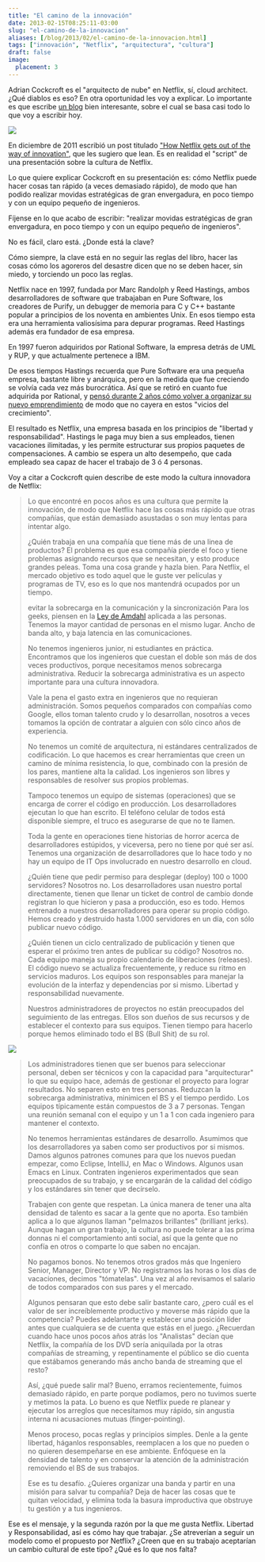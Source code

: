 ```yaml
---
title: "El camino de la innovación"
date: 2013-02-15T08:25:11-03:00
slug: "el-camino-de-la-innovacion"
aliases: [/blog/2013/02/el-camino-de-la-innovacion.html]
tags: ["innovación", "Netflix", "arquitectura", "cultura"]
draft: false
image:
  placement: 3
---
```


Adrian Cockcroft es el "arquitecto de nube" en Netflix, sí, cloud
architect. ¿Qué diablos es eso? En otra oportunidad les voy a explicar.
Lo importante es que escribe [un blog](http://perfcap.blogspot.com/)
bien interesante, sobre el cual se basa casi todo lo que voy a escribir
hoy.

![](netflix.jpg)

En diciembre de 2011 escribió un post titulado 
["How Netflix gets out of the way of innovation"](http://perfcap.blogspot.com/2011/12/how-netflix-gets-out-of-way-of.html),
que les sugiero que lean. Es en realidad el "script" de una
presentación sobre la cultura de Netflix.

Lo que quiere explicar Cockcroft en su presentación es: cómo Netflix
puede hacer cosas tan rápido (a veces demasiado rápido), de modo que han
podido realizar movidas estratégicas de gran envergadura, en poco tiempo
y con un equipo pequeño de ingenieros.

Fíjense en lo que acabo de escribir: "realizar movidas estratégicas de
gran envergadura, en poco tiempo y con un equipo pequeño de
ingenieros".

No es fácil, claro está. ¿Donde está la clave?

Cómo siempre, la clave está en no seguir las reglas del libro, hacer las
cosas cómo los agoreros del desastre dicen que no se deben hacer, sin
miedo, y torciendo un poco las reglas.

Netflix nace en 1997, fundada por Marc Randolph y Reed Hastings, ambos
desarrolladores de software que trabajaban en Pure Software, los
creadores de Purify, un debugger de memoria para C y C++ bastante
popular a principios de los noventa en ambientes Unix. En esos tiempo
esta era una herramienta valiosísima para depurar programas. Reed
Hastings además era fundador de esa empresa.

En 1997 fueron adquiridos por Rational Software, la empresa detrás de
UML y RUP, y que actualmente pertenece a IBM.

De esos tiempos Hastings recuerda que Pure Software era una pequeña
empresa, bastante libre y anárquica, pero en la medida que fue creciendo
se volvía cada vez más burocrática. Así que se retiró en cuanto fue
adquirida por Rational, y 
[pensó durante 2 años cómo volver a organizar su nuevo emprendimiento](http://www.businessweek.com/stories/2007-09-23/netflix-flex-to-the-max)
de modo que no cayera en estos "vicios del crecimiento".

El resultado es Netflix, una empresa basada en los principios de
"libertad y responsabilidad". Hastings le paga muy bien a sus
empleados, tienen vacaciones ilimitadas, y les permite estructurar sus
propios paquetes de compensaciones. A cambio se espera un alto
desempeño, que cada empleado sea capaz de hacer el trabajo de 3 ó 4
personas.

Voy a citar a Cockcroft quien describe de este modo la cultura
innovadora de Netflix:

> Lo que encontré en pocos años es una cultura que permite la
> innovación, de modo que Netflix hace las cosas más rápido que otras
> compañías, que están demasiado asustadas o son muy lentas para
> intentar algo.
>
> ¿Quién trabaja en una compañía que tiene más de una linea de
> productos? El problema es que esa compañía pierde el foco y tiene
> problemas asignando recursos que se necesitan, y esto produce grandes
> peleas. Toma una cosa grande y hazla bien. Para Netflix, el mercado
> objetivo es todo aquel que le guste ver películas y programas de TV,
> eso es lo que nos mantendrá ocupados por un tiempo.
>
> evitar la sobrecarga en la comunicación y la sincronización Para
> los geeks, piensen en la [Ley de Amdahl](/blog/2009/09/el-problema-de-paralelizar.html)
> aplicada a las personas. Tenemos la mayor cantidad de personas en el
> mismo lugar. Ancho de banda alto, y baja latencia en las
> comunicaciones.
>
> No tenemos ingenieros junior, ni estudiantes en práctica. Encontramos
> que los ingenieros que cuestan el doble son más de dos veces
> productivos, porque necesitamos menos sobrecarga administrativa.
> Reducir la sobrecarga administrativa es un aspecto importante para una
> cultura innovadora.
>
> Vale la pena el gasto extra en ingenieros que no requieran
> administración. Somos pequeños comparados con compañías como Google,
> ellos toman talento crudo y lo desarrollan, nosotros a veces tomamos
> la opción de contratar a alguien con sólo cinco años de experiencia.
>
> No tenemos un comité de arquitectura, ni estándares centralizados de
> codificación. Lo que hacemos es crear herramientas que creen un camino
> de mínima resistencia, lo que, combinado con la presión de los pares,
> mantiene alta la calidad. Los ingenieros son libres y responsables de
> resolver sus propios problemas.
>
> Tampoco tenemos un equipo de sistemas (operaciones) que se encarga de
> correr el código en producción. Los desarrolladores ejecutan lo que
> han escrito. El teléfono celular de todos está disponible siempre, el
> truco es asegurarse de que no te llamen.
>
> Toda la gente en operaciones tiene historias de horror acerca de
> desarrolladores estúpidos, y viceversa, pero no tiene por qué ser así.
> Tenemos una organización de desarrolladores que lo hace todo y no hay
> un equipo de IT Ops involucrado en nuestro desarrollo en cloud.
>
> ¿Quién tiene que pedir permiso para desplegar (deploy) 100 o 1000
> servidores? Nosotros no. Los desarrolladores usan nuestro portal
> directamente, tienen que llenar un ticket de control de cambio donde
> registran lo que hicieron y pasa a producción, eso es todo. Hemos
> entrenado a nuestros desarrolladores para operar su propio código.
> Hemos creado y destruido hasta 1.000 servidores en un día, con sólo
> publicar nuevo código.
>
> ¿Quién tienen un ciclo centralizado de publicación y tienen que
> esperar el próximo tren antes de publicar su código? Nosotros no. Cada
> equipo maneja su propio calendario de liberaciones (releases). El
> código nuevo se actualiza frecuentemente, y reduce su ritmo en
> servicios maduros. Los equipos son responsables para manejar la
> evolución de la interfaz y dependencias por si mismo. Libertad y
> responsabilidad nuevamente.
>
> Nuestros administradores de proyectos no están preocupados del
> seguimiento de las entregas. Ellos son dueños de sus recursos y de
> establecer el contexto para sus equipos. Tienen tiempo para hacerlo
> porque hemos eliminado todo el BS (Bull Shit) de su rol.

![](bullshit.jpeg)

> Los administradores tienen que ser buenos para seleccionar personal,
> deben ser técnicos y con la capacidad para "arquitecturar" lo que su
> equipo hace, además de gestionar el proyecto para lograr resultados.
> No separen esto en tres personas. Reduzcan la sobrecarga
> administrativa, minimicen el BS y el tiempo perdido. Los equipos
> típicamente están compuestos de 3 a 7 personas. Tengan una reunión
> semanal con el equipo y un 1 a 1 con cada ingeniero para mantener el
> contexto.
>
> No tenemos herramientas estándares de desarrollo. Asumimos que los
> desarrolladores ya saben como ser productivos por si mismos. Damos
> algunos patrones comunes para que los nuevos puedan empezar, como
> Eclipse, IntelliJ, en Mac o Windows. Algunos usan Emacs en Linux.
> Contraten ingenieros experimentados que sean preocupados de su
> trabajo, y se encargarán de la calidad del código y los estándares sin
> tener que decírselo.
>
> Trabajen con gente que respetan. La única manera de tener una alta
> densidad de talento es sacar a la gente que no aporta. Eso también
> aplica a lo que algunos llaman "pelmazos brillantes" (brilliant
> jerks). Aunque hagan un gran trabajo, la cultura no puede tolerar a
> las prima donnas ni el comportamiento anti social, así que la gente
> que no confía en otros o comparte lo que saben no encajan.
>
> No pagamos bonos. No tenemos otros grados más que Ingeniero Senior,
> Manager, Director y VP. No registramos las horas o los días de
> vacaciones, decimos "tómatelas". Una vez al año revisamos el salario
> de todos comparados con sus pares y el mercado.
>
> Algunos pensaran que esto debe salir bastante caro, ¿pero cuál es el
> valor de ser increíblemente productivo y moverse más rápido que la
> competencia? Puedes adelantarte y establecer una posición líder antes
> que cualquiera se de cuenta que estás en el juego. ¿Recuerdan cuando
> hace unos pocos años atrás los "Analistas" decían que Netflix, la
> compañía de los DVD sería aniquilada por la otras compañías de
> streaming, y repentinamente el público se dio cuenta que estábamos
> generando más ancho banda de streaming que el resto?
>
> Así, ¿qué puede salir mal? Bueno, erramos recientemente, fuimos
> demasiado rápido, en parte porque podíamos, pero no tuvimos suerte y
> metimos la pata. Lo bueno es que Netflix puede re planear y ejecutar
> los arreglos que necesitamos muy rápido, sin angustia interna ni
> acusaciones mutuas (finger-pointing).
>
> Menos proceso, pocas reglas y principios simples. Denle a la gente
> libertad, háganlos responsables, reemplacen a los que no pueden o no
> quieren desempeñarse en ese ambiente. Enfóquese en la densidad de
> talento y en conservar la atención de la administración removiendo el
> BS de sus trabajos.
>
> Ese es tu desafío. ¿Quieres organizar una banda y partir en una misión
> para salvar tu compañía? Deja de hacer las cosas que te quitan
> velocidad, y elimina toda la basura improductiva que obstruye tu
> gestión y a tus ingenieros.

Ese es el mensaje, y la segunda razón por la que me gusta Netflix.
Libertad y Responsabilidad, así es cómo hay que trabajar. ¿Se atreverían
a seguir un modelo como el propuesto por Netflix? ¿Creen que en su
trabajo aceptarían un cambio cultural de este tipo? ¿Qué es lo que nos
falta?
